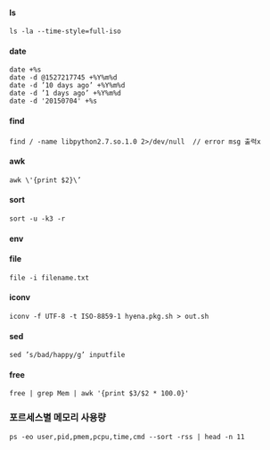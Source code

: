 #### ls
```ls -la --time-style=full-iso```

#### date
```
date +%s
date -d @1527217745 +%Y%m%d
date -d ’10 days ago’ +%Y%m%d
date -d ’1 days ago’ +%Y%m%d
date -d '20150704' +%s
```

#### find
```find / -name libpython2.7.so.1.0 2>/dev/null  // error msg 출력x```

#### awk
```awk \'{print $2}\’```

#### sort
```sort -u -k3 -r```

#### env

#### file
```file -i filename.txt```

#### iconv
```iconv -f UTF-8 -t ISO-8859-1 hyena.pkg.sh > out.sh```

#### sed
```sed ’s/bad/happy/g’ inputfile ```

#### free
```free | grep Mem | awk '{print $3/$2 * 100.0}'```

### 포르세스별 메모리 사용량 
```ps -eo user,pid,pmem,pcpu,time,cmd --sort -rss | head -n 11```
